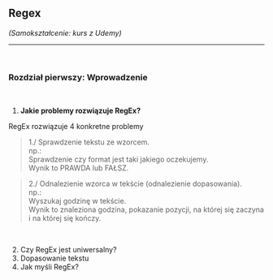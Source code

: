 ## Regex

*(Samokształcenie: kurs z Udemy)*


---

<br>

### Rozdział pierwszy: Wprowadzenie

<br>

1. **Jakie problemy rozwiązuje RegEx?** <br>

RegEx rozwiązuje 4 konkretne problemy

> 1./ Sprawdzenie tekstu ze wzorcem.<br>
> np.:<br>
> Sprawdzenie czy format jest taki jakiego oczekujemy.<br>
Wynik to PRAWDA lub FAŁSZ.

> 2./ Odnalezienie wzorca w tekście (odnalezienie dopasowania).<br>
>np.:<br>
>Wyszukaj godzinę w tekście.<br>
Wynik to znaleziona godzina, pokazanie pozycji, na której się zaczyna i na której się kończy.




<br>

2. Czy RegEx jest uniwersalny?
3. Dopasowanie tekstu
4. Jak myśli RegEx?